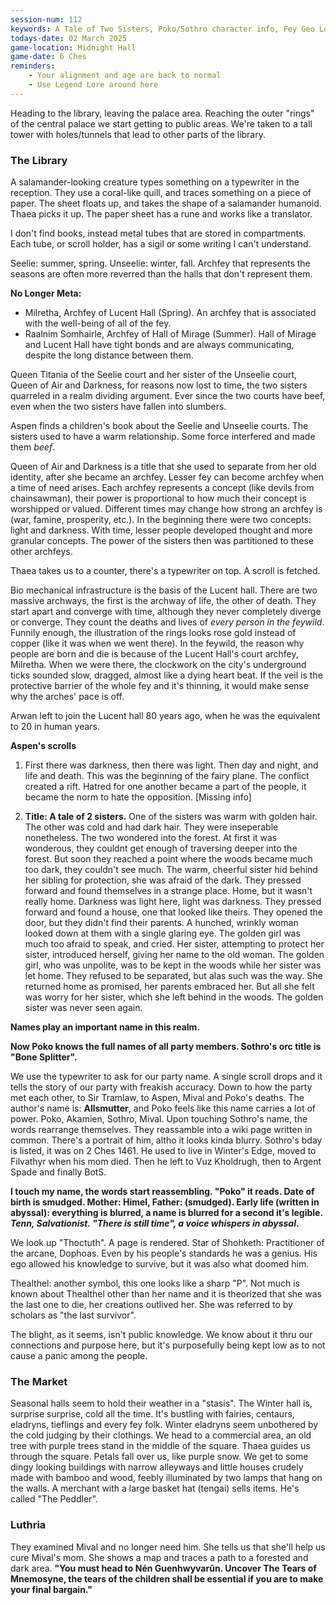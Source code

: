 ```yaml
---
session-num: 112
keywords: A Tale of Two Sisters, Poko/Sothro character info, Fey Geo Lore
todays-date: 02 March 2025
game-location: Midnight Hall
game-date: 6 Ches
reminders:
    - Your alignment and age are back to normal
    - Use Legend Lore around here
---
```

Heading to the library, leaving the palace area. Reaching the outer "rings" of the central palace we start getting to public areas. We're taken to a tall tower with holes/tunnels that lead to other parts of the library.

### The Library
A salamander-looking creature types something on a typewriter in the reception. They use a coral-like quill, and traces something on a piece of paper. The sheet floats up, and takes the shape of a salamander humanoid. Thaea picks it up. The paper sheet has a rune and works like a translator.

I don't find books, instead metal tubes that are stored in compartments. Each tube, or scroll holder, has a sigil or some writing I can't understand.

Seelie: summer, spring. Unseelie: winter, fall. Archfey that represents the seasons are often more reverred than the halls that don't represent them.

**No Longer Meta:**
- Milretha, Archfey of Lucent Hall (Spring). An archfey that is associated with the well-being of all of the fey.
- Raalnim Somhairle, Archfey of Hall of Mirage (Summer). Hall of Mirage and Lucent Hall have tight bonds and are always communicating, despite the long distance between them.

Queen Titania of the Seelie court and her sister of the Unseelie court, Queen of Air and Darkness, for reasons now lost to time, the two sisters quarreled in a realm dividing argument. Ever since the two courts have beef, even when the two sisters have fallen into slumbers.

Aspen finds a children's book about the Seelie and Unseelie courts. The sisters used to have a warm relationship. Some force interfered and made them _beef_.

Queen of Air and Darkness is a title that she used to separate from her old identity, after she became an archfey. Lesser fey can become archfey when a time of need arises. Each archfey represents a concept (like devils from chainsawman), their power is proportional to how much their concept is worshipped or valued. Different times may change how strong an archfey is (war, famine, prosperity, etc.). In the beginning there were two concepts: light and darkness. With time, lesser people developed thought and more granular concepts. The power of the sisters then was partitioned to these other archfeys.

Thaea takes us to a counter, there's a typewriter on top. A scroll is fetched.

Bio mechanical infrastructure is the basis of the Lucent hall. There are two massive archways, the first is the archway of life, the other of death. They start apart and converge with time, although they never completely diverge or converge. They count the deaths and lives of _every person in the feywild_. Funnily enough, the illustration of the rings looks rose gold instead of copper (like it was when we went there). In the feywild, the reason why people are born and die is because of the Lucent Hall's court archfey, Milretha. When we were there, the clockwork on the city's underground ticks sounded slow, dragged, almost like a dying heart beat. If the veil is the protective barrier of the whole fey and it's thinning, it would make sense why the arches' pace is off.

Arwan left to join the Lucent hall 80 years ago, when he was the equivalent to 20 in human years.

**Aspen's scrolls**
1. First there was darkness, then there was light. Then day and night, and life and death. This was the beginning of the fairy plane. The conflict created a rift. Hatred for one another became a part of the people, it became the norm to hate the opposition. [Missing info]

2. **Title: A tale of 2 sisters.** One of the sisters was warm with golden hair. The other was cold and had dark hair. They were inseperable nonetheless. The two wondered into the forest. At first it was wonderous, they couldnt get enough of traversing deeper into the forest. But soon they reached a point where the woods became much too dark, they couldn't see much. The warm, cheerful sister hid behind her sibling for protection, she was afraid of the dark. They pressed forward and found themselves in a strange place. Home, but it wasn't really home. Darkness was light here, light was darkness. They pressed forward and found a house, one that looked like theirs. They opened the door, but they didn't find their parents. A hunched, wrinkly woman looked down at them with a single glaring eye. The golden girl was much too afraid to speak, and cried. Her sister, attempting to protect her sister, introduced herself, giving her name to the old woman. The golden girl, who was unpolite, was to be kept in the woods while her sister was let home. They refused to be separated, but alas such was the way. She returned home as promised, her parents embraced her. But all she felt was worry for her sister, which she left behind in the woods. The golden sister was never seen again.

**Names play an important name in this realm.**

**Now Poko knows the full names of all party members. Sothro's orc title is "Bone Splitter".**

We use the typewriter to ask for our party name. A single scroll drops and it tells the story of our party with freakish accuracy. Down to how the party met each other, to Sir Tramlaw, to Aspen, Mival and Poko's deaths. The author's name is: **Allsmutter**, and Poko feels like this name carries a lot of power. Poko, Akamien, Sothro, Mival. Upon touching Sothro's name, the words rearrange themselves. They reassamble into a wiki page written in common. There's a portrait of him, altho it looks kinda blurry. Sothro's bday is listed, it was on 2 Ches 1461. He used to live in Winter's Edge, moved to Filvathyr when his mom died. Then he left to Vuz Kholdrugh, then to Argent Spade and finally BotS.

**I touch my name, the words start reassembling. "Poko" it reads. Date of birth is smudged. Mother: Himel, Father: (smudged). Early life (written in abyssal): everything is blurred, a name is blurred for a second it's legible. _Tenn, Salvationist. "There is still time", a voice whispers in abyssal_.**

We look up "Thoctuth". A page is rendered. Star of Shohketh: Practitioner of the arcane, Dophoas. Even by his people's standards he was a genius. His ego allowed his knowledge to survive, but it was also what doomed him.

Thealthel: another symbol, this one looks like a sharp "P". Not much is known about Thealthel other than her name and it is theorized that she was the last one to die, her creations outlived her. She was referred to by scholars as "the last survivor".

The blight, as it seems, isn't public knowledge. We know about it thru our connections and purpose here, but it's purposefully being kept low as to not cause a panic among the people.

### The Market
Seasonal halls seem to hold their weather in a "stasis". The Winter hall is, surprise surprise, cold all the time. It's bustling with fairies, centaurs, eladryns, tieflings and every fey folk. Winter eladryns seem unbothered by the cold judging by their clothings. We head to a commercial area, an old tree with purple trees stand in the middle of the square. Thaea guides us through the square. Petals fall over us, like purple snow. We get to some dingy looking buildings with narrow alleyways and little houses crudely made with bamboo and wood, feebly illuminated by two lamps that hang on the walls. A merchant with a large basket hat (tengai) sells items. He's called "The Peddler".

### Luthria
They examined Mival and no longer need him. She tells us that she'll help us cure Mival's mom. She shows a map and traces a path to a forested and dark area. **"You must head to Nén Guenhwyvarûn. Uncover The Tears of Mnemosyne, the tears of the children shall be essential if you are to make your final bargain."**